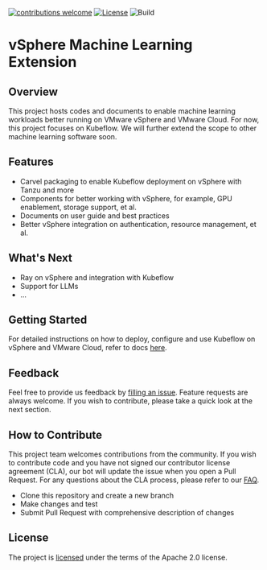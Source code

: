[![contributions welcome](https://img.shields.io/badge/contributions-welcome-brightgreen.svg?style=flat)](https://github.com/vmware/vSphere-machine-learning-extension/issues) [![License](https://img.shields.io/badge/License-Apache_2.0-blue.svg)](./LICENSE) ![Build](https://github.com/vmware/vSphere-machine-learning-extension/actions/workflows/sphinx.yml/badge.svg)

# vSphere Machine Learning Extension

## Overview

This project hosts codes and documents to enable machine learning workloads better running on VMware vSphere and VMware Cloud. For now, this project focuses on Kubeflow. We will further extend the scope to other machine learning software soon.

## Features

* Carvel packaging to enable Kubeflow deployment on vSphere with Tanzu and more
* Components for better working with vSphere, for example, GPU enablement, storage support, et al.
* Documents on user guide and best practices
* Better vSphere integration on authentication, resource management, et al.

## What's Next

* Ray on vSphere and integration with Kubeflow
* Support for LLMs
* ...

## Getting Started

For detailed instructions on how to deploy, configure and use Kubeflow on vSphere and VMware Cloud, refer to docs [here](https://vmware.github.io/vSphere-machine-learning-extension/).

## Feedback

Feel free to provide us feedback by [filling an issue](https://github.com/vmware/vSphere-machine-learning-extension/issues/new). Feature requests are always welcome. If you wish to contribute, please take a quick look at the next section.

## How to Contribute

This project team welcomes contributions from the community. If you wish to
contribute code and you have not signed our contributor license agreement (CLA),
our bot will update the issue when you open a Pull Request. For any questions
about the CLA process, please refer to our [FAQ](https://cla.vmware.com/faq).

* Clone this repository and create a new branch
* Make changes and test
* Submit Pull Request with comprehensive description of changes

## License

The project is [licensed](LICENSE) under the terms of the Apache 2.0 license.
